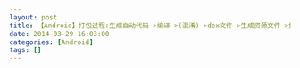 ```yaml
---
layout: post
title: 【Android】打包过程:生成自动代码->编译->(混淆)->dex文件->生成资源文件->打apk包->(签名)->对齐
date: 2014-03-29 16:03:00
categories: [Android]
tags: []
---
```

         